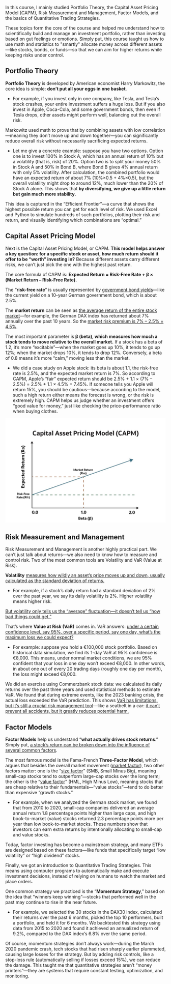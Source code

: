 In this course, I mainly studied Portfolio Theory, the Capital Asset Pricing Model (CAPM), Risk Measurement and Management, Factor Models, and the basics of Quantitative Trading Strategies. 

These topics form the core of the course and helped me understand how to scientifically build and manage an investment portfolio, rather than investing based on gut feelings or emotions. Simply put, this course taught us how to use math and statistics to "smartly" allocate money across different assets—like stocks, bonds, or funds—so that we can aim for higher returns while keeping risks under control.

## Portfolio Theory

**Portfolio Theory** is developed by American economist Harry Markowitz, the core idea is simple: **don’t put all your eggs in one basket**. 

- For example, if you invest only in one company, like Tesla, and Tesla’s stock crashes, your entire investment suffers a huge loss. But if you also invest in Apple, Coca-Cola, and some government bonds, then even if Tesla drops, other assets might perform well, balancing out the overall risk. 

Markowitz used math to prove that by combining assets with low correlation—meaning they don’t move up and down together—you can significantly reduce overall risk without necessarily sacrificing expected returns. 

- Let me give a concrete example: suppose you have two options. Option one is to invest 100% in Stock A, which has an annual return of 10% but a volatility (that is, risk) of 20%. Option two is to split your money 50% in Stock A and 50% in Bond B, where Bond B gives 4% annual return with only 5% volatility. After calculation, the combined portfolio would have an expected return of about 7% (10%×0.5 + 4%×0.5), but the overall volatility might drop to around 12%, much lower than the 20% of Stock A alone. This shows that **by diversifying, we give up a little return but gain much more stability.** 

This idea is captured in the “Efficient Frontier”—a curve that shows the highest possible return you can get for each level of risk. We used Excel and Python to simulate hundreds of such portfolios, plotting their risk and return, and visually identifying which combinations are “optimal.”

## Capital Asset Pricing Model

Next is the Capital Asset Pricing Model, or CAPM. **This model helps answer a key question: for a specific stock or asset, how much return should it offer to be “worth” investing in?** Because different assets carry different risks, we can’t just pick the one with the highest past return. 

The core formula of CAPM is: **Expected Return = Risk-Free Rate + β × (Market Return – Risk-Free Rate).** 

The “**risk-free rate**” is usually represented by <u>government bond yields</u>—like the current yield on a 10-year German government bond, which is about 2.5%. 

The **market return** can be seen as <u>the average return of the entire stock market</u>—for example, the German DAX index has returned about 7% annually over the past 10 years. So the <u>market risk premium is 7% – 2.5% = 4.5%</u>. 

The most important parameter is **β (beta), which measures how much a stock tends to move relative to the overall market.** If a stock has a beta of 1.2, it’s more “excitable”—when the market goes up 10%, it tends to go up 12%; when the market drops 10%, it tends to drop 12%. Conversely, a beta of 0.8 means it’s more “calm,” moving less than the market. 

- We did a case study on Apple stock: its beta is about 1.1, the risk-free rate is 2.5%, and the expected market return is 7%. So according to CAPM, Apple’s “fair” expected return should be 2.5% + 1.1 × (7% – 2.5%) = 2.5% + 1.1 × 4.5% = 7.45%. If someone tells you Apple will return 15%, you should be cautious—because according to the model, such a high return either means the forecast is wrong, or the risk is extremely high. CAPM helps us judge whether an investment offers “good value for money,” just like checking the price-performance ratio when buying clothes.

![infographic capital asset pricing model](./images/infographic-bsa-financial-management-capital-asset-pricing-model.jpg)

## Risk Measurement and Management

Risk Measurement and Management is another highly practical part. We can’t just talk about returns—we also need to know how to measure and control risk. Two of the most common tools are Volatility and VaR (Value at Risk). 

**Volatility** <u>measures how wildly an asset’s price moves up and down, usually calculated as the standard deviation of returns.</u> 

- For example, if a stock’s daily return had a standard deviation of 2% over the past year, we say its daily volatility is 2%. Higher volatility means higher risk. 

<u>But volatility only tells us the “average” fluctuation—it doesn’t tell us “how bad things could get.”</u> 

That’s where **Value at Risk (VaR)** comes in. VaR answers: <u>under a certain confidence level, say 95%, over a specific period, say one day, what’s the maximum loss we could expect?</u> 

- For example: suppose you hold a €100,000 stock portfolio. Based on historical data simulation, we find its 1-day VaR at 95% confidence is €8,000. This means, under normal market conditions, we are 95% confident that your loss in one day won’t exceed €8,000. In other words, in about one out of every 20 trading days (roughly one day per month), the loss might exceed €8,000. 

We did an exercise using Commerzbank stock data: we calculated its daily returns over the past three years and used statistical methods to estimate VaR. We found that during extreme events, like the 2023 banking crisis, the actual loss exceeded the VaR prediction. This shows <u>VaR has limitations, but it’s still a crucial risk management tool</u>—like a seatbelt in a car: <u>it can’t prevent all accidents, but it greatly reduces potential harm.</u>

## Factor Models

**Factor Models** help us understand “**what actually drives stock returns**.” Simply put, <u>a stock’s return can be broken down into the influence of several common factors</u>. 

The most famous model is the Fama-French **Three-Factor Model**, which argues that besides the overall market movement (<u>market factor</u>), two other factors matter: one is the “<u>size factor</u>” (SMB, Small Minus Big), meaning small-cap stocks tend to outperform large-cap stocks over the long term; the other is the “<u>value factor</u>” (HML, High Minus Low), meaning stocks that are cheap relative to their fundamentals—“value stocks”—tend to do better than expensive “growth stocks.” 

- For example, when we analyzed the German stock market, we found that from 2010 to 2020, small-cap companies delivered an average annual return 1.8 percentage points higher than large caps, and high book-to-market (value) stocks returned 2.3 percentage points more per year than low book-to-market stocks. These numbers show that investors can earn extra returns by intentionally allocating to small-cap and value stocks. 

Today, factor investing has become a mainstream strategy, and many ETFs are designed based on these factors—like funds that specifically target “low volatility” or “high dividend” stocks.

Finally, we got an introduction to Quantitative Trading Strategies. This means using computer programs to automatically make and execute investment decisions, instead of relying on humans to watch the market and place orders. 

One common strategy we practiced is the “**Momentum Strategy**,” based on the idea that “winners keep winning”—stocks that performed well in the past may continue to rise in the near future. 

- For example, we selected the 30 stocks in the DAX30 index, calculated their returns over the past 6 months, picked the top 10 performers, built a portfolio, and held it for 6 months. We backtested this strategy using data from 2015 to 2020 and found it achieved an annualized return of 9.2%, compared to the DAX index’s 6.8% over the same period. 

Of course, momentum strategies don’t always work—during the March 2020 pandemic crash, tech stocks that had risen sharply earlier plummeted, causing large losses for the strategy. But by adding risk controls, like a stop-loss rule (automatically selling if losses exceed 15%), we can reduce the damage. This taught me that quantitative strategies aren’t “money printers”—they are systems that require constant testing, optimization, and monitoring.